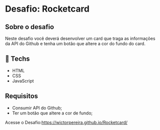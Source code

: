 # Desafio: Rocketcard

## Sobre o desafio

Neste desafio você deverá desenvolver um card que traga as informações da API do Github e tenha um botão que altere a cor do fundo do card.

## 🚀 Techs

- HTML
- CSS
- JavaScript

## Requisitos

- Consumir API do Github;
- Ter um botão que altere a cor de fundo;

Acesse o Desafio:https://wictorpereira.github.io/Rocketcard/
